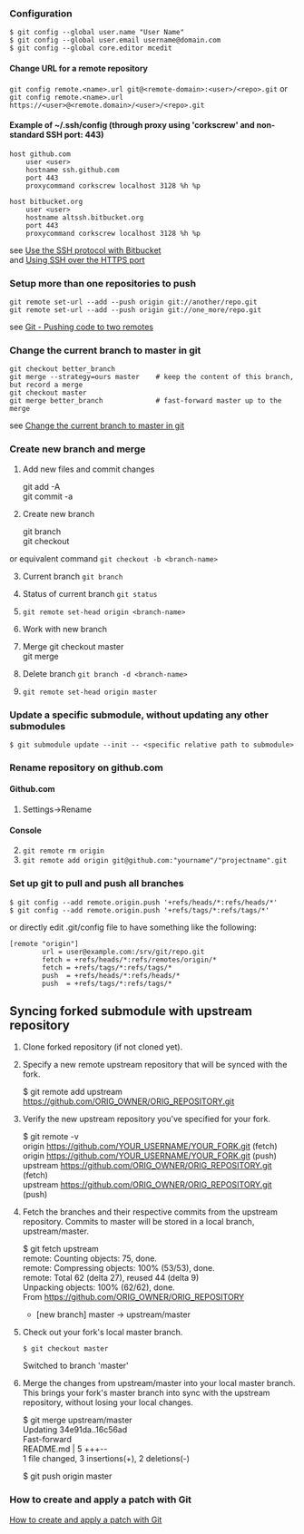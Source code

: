 ### Configuration
    $ git config --global user.name "User Name"  
    $ git config --global user.email username@domain.com  
    $ git config --global core.editor mcedit  

#### Change URL for a remote repository
`git config remote.<name>.url git@<remote-domain>:<user>/<repo>.git`
or
`git config remote.<name>.url https://<user>@<remote.domain>/<user>/<repo>.git`

#### Example of ~/.ssh/config (through proxy using 'corkscrew' and non-standard SSH port: 443)
    host github.com  
        user <user>  
        hostname ssh.github.com  
        port 443  
        proxycommand corkscrew localhost 3128 %h %p  
    
    host bitbucket.org  
        user <user>  
        hostname altssh.bitbucket.org  
        port 443  
        proxycommand corkscrew localhost 3128 %h %p  

see [Use the SSH protocol with Bitbucket](https://confluence.atlassian.com/display/BITBUCKET/Use+the+SSH+protocol+with+Bitbucket)  
and [Using SSH over the HTTPS port](https://help.github.com/articles/using-ssh-over-the-https-port)

### Setup more than one repositories to push

	git remote set-url --add --push origin git://another/repo.git  
	git remote set-url --add --push origin git://one_more/repo.git  

see [Git - Pushing code to two remotes](http://stackoverflow.com/questions/14290113/git-pushing-code-to-two-remotes)

### Change the current branch to master in git

	git checkout better_branch  
	git merge --strategy=ours master    # keep the content of this branch, but record a merge  
	git checkout master  
	git merge better_branch             # fast-forward master up to the merge  

see [Change the current branch to master in git](http://stackoverflow.com/questions/2763006/change-the-current-branch-to-master-in-git)

### Create new branch and merge

1. Add new files and commit changes

    git add -A  
    git commit -a  

2. Create new branch

    git branch <branch-name>  
    git checkout <branch-name>  

or equivalent command `git checkout -b <branch-name>`
   
3. Current branch `git branch`  

4. Status of current branch `git status`

5. `git remote set-head origin <branch-name>`

6. Work with new branch

7. Merge 
    git checkout master  
    git merge <branch-name>  

8. Delete branch `git branch -d <branch-name>`

9. `git remote set-head origin master`

### Update a specific submodule, without updating any other submodules  
    $ git submodule update --init -- <specific relative path to submodule>

### Rename repository on github.com

#### Github.com  
1. Settings->Rename

#### Console  
2. `git remote rm origin`  
3. `git remote add origin git@github.com:"yourname"/"projectname".git`  

### Set up git to pull and push all branches
    $ git config --add remote.origin.push '+refs/heads/*:refs/heads/*'
    $ git config --add remote.origin.push '+refs/tags/*:refs/tags/*'
    
or directly edit .git/config file to have something like the following:

    [remote "origin"]
            url = user@example.com:/srv/git/repo.git
            fetch = +refs/heads/*:refs/remotes/origin/*
            fetch = +refs/tags/*:refs/tags/*
            push  = +refs/heads/*:refs/heads/*
            push  = +refs/tags/*:refs/tags/*

## Syncing forked submodule with upstream repository
1. Clone forked repository (if not cloned yet).
2. Specify a new remote upstream repository that will be synced with the fork.

    $ git remote add upstream https://github.com/ORIG_OWNER/ORIG_REPOSITORY.git  

3. Verify the new upstream repository you've specified for your fork.

    $ git remote -v  
    origin    https://github.com/YOUR_USERNAME/YOUR_FORK.git (fetch)  
    origin    https://github.com/YOUR_USERNAME/YOUR_FORK.git (push)  
    upstream  https://github.com/ORIG_OWNER/ORIG_REPOSITORY.git (fetch)  
    upstream  https://github.com/ORIG_OWNER/ORIG_REPOSITORY.git (push)  

4. Fetch the branches and their respective commits from the upstream repository. Commits to master will be stored in a local branch, upstream/master.

    $ git fetch upstream  
    remote: Counting objects: 75, done.  
    remote: Compressing objects: 100% (53/53), done.  
    remote: Total 62 (delta 27), reused 44 (delta 9)  
    Unpacking objects: 100% (62/62), done.  
    From https://github.com/ORIG_OWNER/ORIG_REPOSITORY  
    * [new branch]      master     -> upstream/master  
    
5. Check out your fork's local master branch.

    `$ git checkout master`
    
    Switched to branch 'master'  

6. Merge the changes from upstream/master into your local master branch. This brings your fork's master branch into sync with the upstream repository, without losing your local changes.

    $ git merge upstream/master  
    Updating 34e91da..16c56ad  
    Fast-forward  
    README.md                 |    5 +++--  
    1 file changed, 3 insertions(+), 2 deletions(-)  
    
    $ git push origin master  
 
### How to create and apply a patch with Git
[How to create and apply a patch with Git](https://ariejan.net/2009/10/26/how-to-create-and-apply-a-patch-with-git/)
